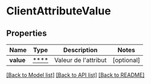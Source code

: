 # ClientAttributeValue

## Properties
Name | Type | Description | Notes
------------ | ------------- | ------------- | -------------
**value** | [****](.md) | Valeur de l&#x27;attribut | [optional] 

[[Back to Model list]](../../README.md#documentation-for-models) [[Back to API list]](../../README.md#documentation-for-api-endpoints) [[Back to README]](../../README.md)


